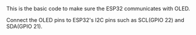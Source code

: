 This is the basic code to make sure the ESP32 communicates with OLED.

Connect the OLED pins to ESP32's I2C pins such as SCL(GPIO 22) and SDA(GPIO 21).


